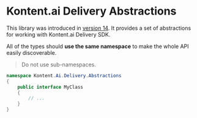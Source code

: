 # Kontent.ai Delivery Abstractions

This library was introduced in [version 14](https://github.com/kontent-ai/delivery-sdk-net/releases/tag/14.0.0). It provides a set of abstractions for working with Kontent.ai Delivery SDK.

All of the types should **use the same namespace** to make the whole API easily discoverable.

> Do not use sub-namespaces.

```csharp
namespace Kontent.Ai.Delivery.Abstractions
{
    public interface MyClass
    {
        // ...
    }
} 
```
